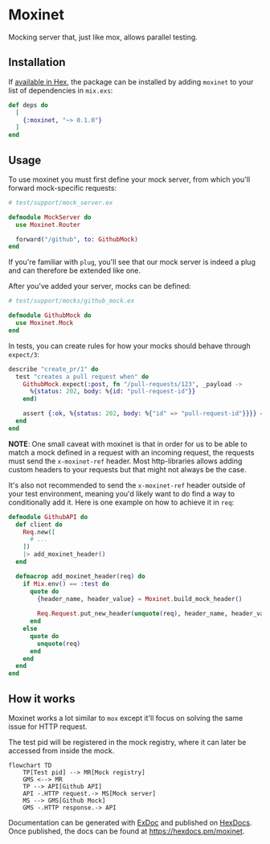 # Moxinet
Mocking server that, just like mox, allows parallel testing.

## Installation

If [available in Hex](https://hex.pm/docs/publish), the package can be installed
by adding `moxinet` to your list of dependencies in `mix.exs`:

```elixir
def deps do
  [
    {:moxinet, "~> 0.1.0"}
  ]
end
```

## Usage
To use moxinet you must first define your mock server, from which you'll forward
mock-specific requests:

```elixir
# test/support/mock_server.ex

defmodule MockServer do
  use Moxinet.Router

  forward("/github", to: GithubMock)
end
```

If you're familiar with `plug`, you'll see that our mock server is indeed a plug and can therefore
be extended like one.

After you've added your server, mocks can be defined:

```elixir
# test/support/mocks/github_mock.ex

defmodule GithubMock do
  use Moxinet.Mock
end
```


In tests, you can create rules for how your mocks should behave through `expect/3`:

```elixir
describe "create_pr/1" do
  test "creates a pull request when" do
    GithubMock.expect(:post, fn "/pull-requests/123", _payload ->
      %{status: 202, body: %{id: "pull-request-id"}}
    end)

    assert {:ok, %{status: 202, body: %{"id" => "pull-request-id"}}}} = GithubAPI.create_pr(title: "My PR")
  end
end
```

**NOTE**: One small caveat with moxinet is that in order for us to be able to match
a mock defined in a request with an incoming request, the requests must send the `x-moxinet-ref` header.
Most http-libraries allows adding custom headers to your requests but that might not always be the case.

It's also not recommended to send the `x-moxinet-ref` header outside of your test environment, meaning you'd
likely want to do find a way to conditionally add it. Here is one example on how to achieve it in `req`:

```elixir
defmodule GithubAPI do
  def client do
    Req.new([
      # ...
    ])
    |> add_moxinet_header()
  end

  defmacrop add_moxinet_header(req) do
    if Mix.env() == :test do
      quote do
        {header_name, header_value} = Moxinet.build_mock_header()
      
        Req.Request.put_new_header(unquote(req), header_name, header_value)
      end
    else
      quote do
        unquote(req)
      end
    end
  end
end
```

## How it works
Moxinet works a lot similar to `mox` except it'll focus on solving the same issue for HTTP request.

The test pid will be registered in the mock registry, where it can later be accessed from inside the mock.

```mermaid
flowchart TD
    TP[Test pid] --> MR[Mock registry]
    GMS <--> MR
    TP --> API[Github API]
    API -.HTTP request.-> MS[Mock server]
    MS --> GMS[Github Mock]
    GMS -.HTTP response.-> API
```


Documentation can be generated with [ExDoc](https://github.com/elixir-lang/ex_doc)
and published on [HexDocs](https://hexdocs.pm). Once published, the docs can
be found at <https://hexdocs.pm/moxinet>.

